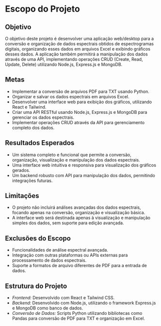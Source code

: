 # Escopo do Projeto

## Objetivo
O objetivo deste projeto é desenvolver uma aplicação web/desktop para a conversão e organização de dados espectrais obtidos de espectrogramas digitais, organizando esses dados em arquivos Excel e exibindo gráficos desses dados. A aplicação também permitirá a manipulação dos dados através de uma API, implementando operações CRUD (Create, Read, Update, Delete) utilizando Node.js, Express.js e MongoDB.

## Metas
- Implementar a conversão de arquivos PDF para TXT usando Python.
- Organizar e salvar os dados espectrais em arquivos Excel.
- Desenvolver uma interface web para exibição dos gráficos, utilizando React e Tailwind.
- Criar uma API RESTful usando Node.js, Express.js e MongoDB para gerenciar os dados espectrais.
- Implementar operações CRUD através da API para gerenciamento completo dos dados.

## Resultados Esperados
- Um sistema completo e funcional que permite a conversão, organização, visualização e manipulação dos dados espectrais.
- Uma interface web intuitiva e responsiva para visualização dos gráficos gerados.
- Um backend robusto com API para manipulação dos dados, permitindo integrações futuras.

## Limitações
- O projeto não incluirá análises avançadas dos dados espectrais, focando apenas na conversão, organização e visualização básica.
- A interface web será destinada apenas à visualização e manipulação simples dos dados, sem suporte para edição avançada.

## Exclusões do Escopo
- Funcionalidades de análise espectral avançada.
- Integração com outras plataformas ou APIs externas para processamento de dados espectrais.
- Suporte a formatos de arquivo diferentes de PDF para a entrada de dados.

## Estrutura do Projeto
- *Frontend:* Desenvolvido com React e Tailwind CSS.
- *Backend:* Desenvolvido com Node.js, utilizando o framework Express.js e MongoDB como banco de dados.
- *Conversão de Dados:* Scripts Python utilizando bibliotecas como Pandas para conversão de PDF para TXT e organização em Excel.
